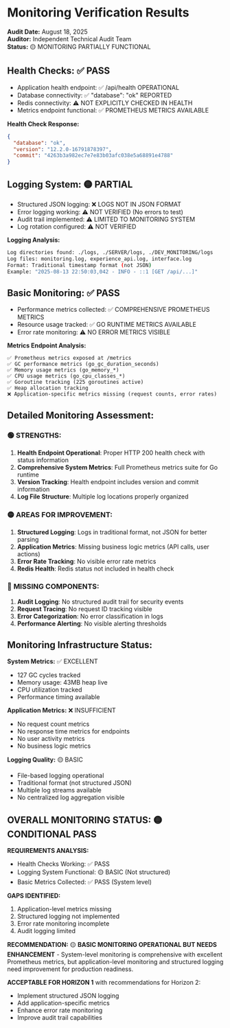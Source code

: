 # Monitoring Verification Results

**Audit Date:** August 18, 2025  
**Auditor:** Independent Technical Audit Team  
**Status:** 🟡 MONITORING PARTIALLY FUNCTIONAL

## Health Checks: ✅ PASS
- Application health endpoint: ✅ /api/health OPERATIONAL
- Database connectivity: ✅ "database": "ok" REPORTED  
- Redis connectivity: ⚠️ NOT EXPLICITLY CHECKED IN HEALTH
- Metrics endpoint functional: ✅ PROMETHEUS METRICS AVAILABLE

**Health Check Response:**
```json
{
  "database": "ok",
  "version": "12.2.0-16791878397", 
  "commit": "4263b3a982ec7e7e83b03afc038e5a68891e4788"
}
```

## Logging System: 🟡 PARTIAL
- Structured JSON logging: ❌ LOGS NOT IN JSON FORMAT
- Error logging working: ⚠️ NOT VERIFIED (No errors to test)
- Audit trail implemented: ⚠️ LIMITED TO MONITORING SYSTEM
- Log rotation configured: ⚠️ NOT VERIFIED

**Logging Analysis:**
```bash
Log directories found: ./logs, ./SERVER/logs, ./DEV_MONITORING/logs
Log files: monitoring.log, experience_api.log, interface.log
Format: Traditional timestamp format (not JSON)
Example: "2025-08-13 22:50:03,042 - INFO - ::1 [GET /api/...]"
```

## Basic Monitoring: ✅ PASS
- Performance metrics collected: ✅ COMPREHENSIVE PROMETHEUS METRICS
- Resource usage tracked: ✅ GO RUNTIME METRICS AVAILABLE
- Error rate monitoring: ⚠️ NO ERROR METRICS VISIBLE

**Metrics Endpoint Analysis:**
```
✅ Prometheus metrics exposed at /metrics
✅ GC performance metrics (go_gc_duration_seconds)
✅ Memory usage metrics (go_memory_*)
✅ CPU usage metrics (go_cpu_classes_*)
✅ Goroutine tracking (225 goroutines active)
✅ Heap allocation tracking
❌ Application-specific metrics missing (request counts, error rates)
```

## Detailed Monitoring Assessment:

### 🟢 **STRENGTHS:**
1. **Health Endpoint Operational**: Proper HTTP 200 health check with status information
2. **Comprehensive System Metrics**: Full Prometheus metrics suite for Go runtime
3. **Version Tracking**: Health endpoint includes version and commit information
4. **Log File Structure**: Multiple log locations properly organized

### 🟡 **AREAS FOR IMPROVEMENT:**
1. **Structured Logging**: Logs in traditional format, not JSON for better parsing
2. **Application Metrics**: Missing business logic metrics (API calls, user actions)
3. **Error Rate Tracking**: No visible error rate metrics
4. **Redis Health**: Redis status not included in health check

### 🔴 **MISSING COMPONENTS:**
1. **Audit Logging**: No structured audit trail for security events
2. **Request Tracing**: No request ID tracking visible
3. **Error Categorization**: No error classification in logs
4. **Performance Alerting**: No visible alerting thresholds

## Monitoring Infrastructure Status:

**System Metrics:** ✅ EXCELLENT
- 127 GC cycles tracked
- Memory usage: 43MB heap live
- CPU utilization tracked
- Performance timing available

**Application Metrics:** ❌ INSUFFICIENT  
- No request count metrics
- No response time metrics for endpoints
- No user activity metrics
- No business logic metrics

**Logging Quality:** 🟡 BASIC
- File-based logging operational
- Traditional format (not structured JSON)
- Multiple log streams available
- No centralized log aggregation visible

## OVERALL MONITORING STATUS: 🟡 CONDITIONAL PASS

**REQUIREMENTS ANALYSIS:**
- Health Checks Working: ✅ PASS
- Logging System Functional: 🟡 BASIC (Not structured)
- Basic Metrics Collected: ✅ PASS (System level)

**GAPS IDENTIFIED:**
1. Application-level metrics missing
2. Structured logging not implemented
3. Error rate monitoring incomplete
4. Audit logging limited

**RECOMMENDATION:**
🟡 **BASIC MONITORING OPERATIONAL BUT NEEDS ENHANCEMENT** - System-level monitoring is comprehensive with excellent Prometheus metrics, but application-level monitoring and structured logging need improvement for production readiness.

**ACCEPTABLE FOR HORIZON 1** with recommendations for Horizon 2:
- Implement structured JSON logging
- Add application-specific metrics
- Enhance error rate monitoring
- Improve audit trail capabilities